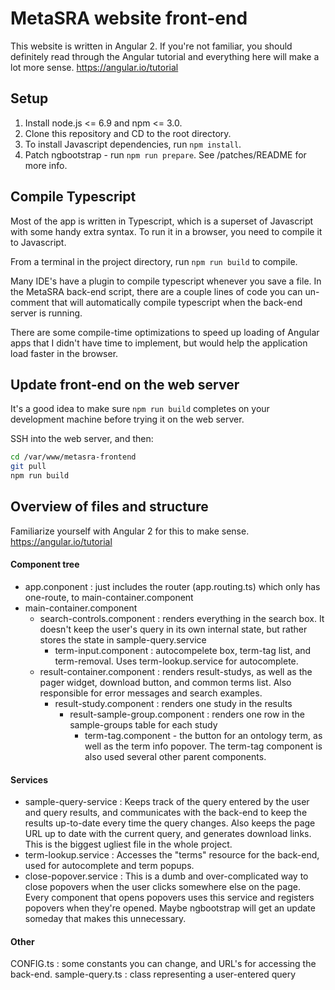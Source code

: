 
# MetaSRA website front-end

This website is written in Angular 2.  If you're not familiar, you should definitely read through the Angular tutorial and everything here will make a lot more sense.  https://angular.io/tutorial



## Setup
1. Install node.js <= 6.9 and npm <= 3.0.
2. Clone this repository and CD to the root directory.
3. To install Javascript dependencies, run `npm install`.
4. Patch ngbootstrap - run `npm run prepare`.  See /patches/README for more info.


## Compile Typescript
Most of the app is written in Typescript, which is a superset of Javascript with some handy extra syntax.  To run it in a browser, you need to compile it to Javascript.

From a terminal in the project directory, run `npm run build` to compile.

Many IDE's have a plugin to compile typescript whenever you save a file.  In the MetaSRA back-end script, there are a couple lines of code you can un-comment that will automatically compile typescript when the back-end server is running.

There are some compile-time optimizations to speed up loading of Angular apps that I didn't have time to implement, but would help the application load faster in the browser.


## Update front-end on the web server
It's a good idea to make sure `npm run build` completes on your development machine before trying it on the web server.

SSH into the web server, and then:
```bash
cd /var/www/metasra-frontend
git pull
npm run build
```


## Overview of files and structure
Familiarize yourself with Angular 2 for this to make sense.   https://angular.io/tutorial

#### Component tree
+  app.conponent : just includes the router (app.routing.ts) which only has one-route, to main-container.component
  + main-container.component
    + search-controls.component : renders everything in the search box.  It doesn't keep the user's query in its own internal state, but rather stores the state in sample-query.service
      + term-input.component : autocompelete box, term-tag list, and term-removal.  Uses term-lookup.service for autocomplete.
    + result-container.component : renders result-studys, as well as the pager widget, download button, and common terms list.  Also responsible for error messages and search examples.
      + result-study.component : renders one study in the results
        + result-sample-group.component : renders one row in the sample-groups table for each study
          + term-tag.component - the button for an ontology term, as well as the term info popover.  The term-tag component is also used several other parent components.

#### Services
+ sample-query-service : Keeps track of the query entered by the user and query results, and communicates with the back-end to keep the results up-to-date every time the query changes.  Also keeps the page URL up to date with the current query, and generates download links.  This is the biggest ugliest file in the whole project.
+ term-lookup.service : Accesses the "terms" resource for the back-end, used for autocomplete and term popups.
+ close-popover.service : This is a dumb and over-complicated way to close popovers when the user clicks somewhere else on the page.  Every component that opens popovers uses this service and registers popovers when they're opened.  Maybe ngbootstrap will get an update someday that makes this unnecessary.  

#### Other
CONFIG.ts : some constants you can change, and URL's for accessing the back-end.
sample-query.ts : class representing a user-entered query
